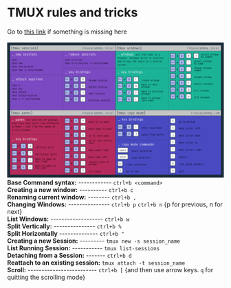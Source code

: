 # TMUX rules and tricks

Go to [this link](https://tmuxcheatsheet.com/) if something is missing here\
\
![tmux cheat sheet](tmux.png)
**Base Command syntax:** ------------ ```ctrl+b <command>```\
**Creating a new window:** ---------- ```ctrl+b c```\
**Renaming current window:** -------- ```ctrl+b ,```\
**Changing Windows:** --------------- ```ctrl+b p``` ```ctrl+b n``` {p for previous, n for next}\
**List Windows:** ------------------- ```ctrl+b w```\
**Split Vertically:** --------------- ```ctrl+b %```\
**Split Horizontally** -------------- ```ctrl+b "```\
**Creating a new Session:** --------- ```tmux new -s session_name```\
**List Running Session:** ----------- ```tmux list-sessions```\
**Detaching from a Session:** ------- ```ctrl+b d```\
**Reattach to an existing session:**  ```tmux attach -t session_name```\
**Scroll:** ------------------------- ```ctrl+b [``` {and then use arrow keys. ```q``` for quitting the scrolling mode}
